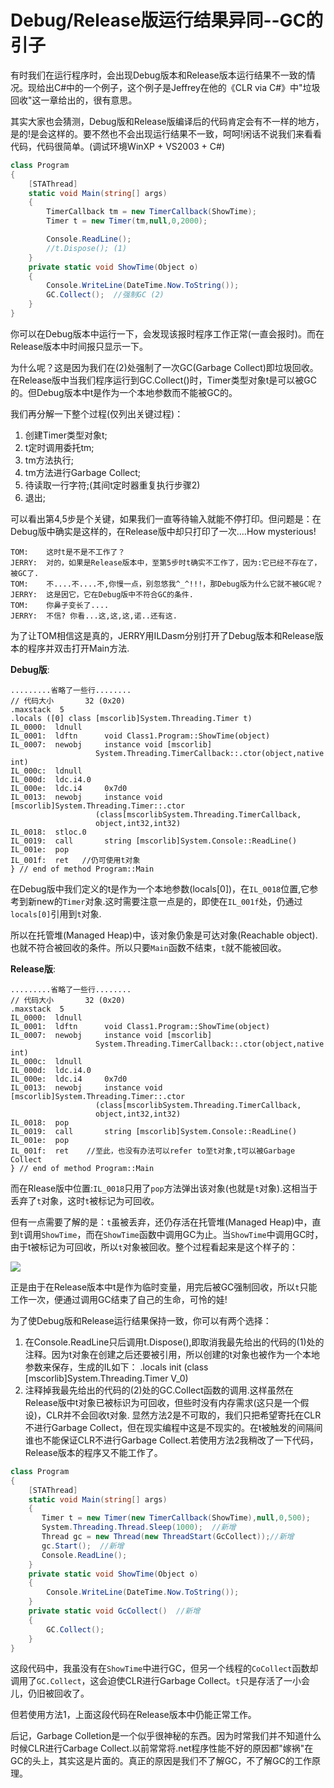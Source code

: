 Debug/Release版运行结果异同--GC的引子
==========

有时我们在运行程序时，会出现Debug版本和Release版本运行结果不一致的情况。现给出C#中的一个例子，这个例子是Jeffrey在他的《CLR via C#》中"垃圾回收"这一章给出的，很有意思。

其实大家也会猜测，Debug版和Release版编译后的代码肯定会有不一样的地方，是的!是会这样的。要不然也不会出现运行结果不一致，呵呵!闲话不说我们来看看代码，代码很简单。(调试环境WinXP + VS2003 + C#)

```csharp
class Program
{
    [STAThread]
    static void Main(string[] args)
    {
        TimerCallback tm = new TimerCallback(ShowTime);
        Timer t = new Timer(tm,null,0,2000);

        Console.ReadLine();
        //t.Dispose(); (1)
    }
    private static void ShowTime(Object o)
    {
        Console.WriteLine(DateTime.Now.ToString());
        GC.Collect();  //强制GC (2)
    }
}
```

你可以在Debug版本中运行一下，会发现该报时程序工作正常(一直会报时)。而在Release版本中时间报只显示一下。

为什么呢？这是因为我们在(2)处强制了一次GC(Garbage Collect)即垃圾回收。在Release版中当我们程序运行到GC.Collect()时，Timer类型对象t是可以被GC的。但Debug版本中t是作为一个本地参数而不能被GC的。

我们再分解一下整个过程(仅列出关键过程)：

1. 创建Timer类型对象t;
2. t定时调用委托tm;
3. tm方法执行;
4. tm方法进行Garbage Collect;
5. 待读取一行字符;(其间t定时器重复执行步骤2)
6. 退出;

可以看出第4,5步是个关键，如果我们一直等待输入就能不停打印。但问题是：在Debug版中确实是这样的，在Release版中却只打印了一次....How mysterious!

```text
TOM:    这时t是不是不工作了？
JERRY:  对的，如果是Release版本中，至第5步时t确实不工作了，因为:它已经不存在了，被GC了.
TOM:    不....不....不,你慢一点，别忽悠我^_^!!!，那Debug版为什么它就不被GC呢？
JERRY:  这是因它，它在Debug版中不符合GC的条件.
TOM:    你鼻子变长了....
JERRY:  不信? 你看...这,这,这,诺..还有这.
```

为了让TOM相信这是真的，JERRY用ILDasm分别打开了Debug版本和Release版本的程序并双击打开Main方法.

**Debug版**:

```text
.........省略了一些行........
// 代码大小       32 (0x20)
.maxstack  5
.locals ([0] class [mscorlib]System.Threading.Timer t)
IL_0000:  ldnull
IL_0001:  ldftn      void Class1.Program::ShowTime(object)
IL_0007:  newobj     instance void [mscorlib]
                   System.Threading.TimerCallback::.ctor(object,native int)
IL_000c:  ldnull
IL_000d:  ldc.i4.0
IL_000e:  ldc.i4     0x7d0
IL_0013:  newobj     instance void [mscorlib]System.Threading.Timer::.ctor
                   (class[mscorlibSystem.Threading.TimerCallback,
                   object,int32,int32)
IL_0018:  stloc.0
IL_0019:  call       string [mscorlib]System.Console::ReadLine()
IL_001e:  pop
IL_001f:  ret   //仍可使用t对象
} // end of method Program::Main
```

在Debug版中我们定义的t是作为一个本地参数(locals[0])，在`IL_0018`位置,它参考到新new的`Timer`对象.这时需要注意一点是的，即使在`IL_001f`处，仍通过`locals[0]`引用到`t`对象.

所以在托管堆(Managed Heap)中，该对象仍象是可达对象(Reachable object).也就不符合被回收的条件。所以只要`Main`函数不结束，`t`就不能被回收。

**Release版**:

```text
.........省略了一些行........
// 代码大小       32 (0x20)
.maxstack  5
IL_0000:  ldnull
IL_0001:  ldftn      void Class1.Program::ShowTime(object)
IL_0007:  newobj     instance void [mscorlib]
                   System.Threading.TimerCallback::.ctor(object,native int)
IL_000c:  ldnull
IL_000d:  ldc.i4.0
IL_000e:  ldc.i4     0x7d0
IL_0013:  newobj     instance void [mscorlib]System.Threading.Timer::.ctor
                   (class[mscorlibSystem.Threading.TimerCallback,
                   object,int32,int32)
IL_0018:  pop
IL_0019:  call       string [mscorlib]System.Console::ReadLine()
IL_001e:  pop
IL_001f:  ret    //至此，也没有办法可以refer to至t对象,t可以被Garbage Collect
} // end of method Program::Main
```

而在Rlease版中位置:`IL_0018`只用了`pop`方法弹出该对象(也就是`t`对象).这相当于丢弃了`t`对象，这时`t`被标记为可回收。

但有一点需要了解的是：`t`虽被丢弃，还仍存活在托管堆(Managed Heap)中，直到`t`调用`ShowTime`，而在`ShowTime`函数中调用GC为止。当`ShowTime`中调用GC时，由于t被标记为可回收，所以`t`对象被回收。整个过程看起来是这个样子的：

![](http://blog.chinaunix.net/photo/11680_071207114901.gif)

正是由于在Release版本中t是作为临时变量，用完后被GC强制回收，所以`t`只能工作一次，便通过调用GC结束了自己的生命，可怜的娃!

为了使Debug版和Release运行结果保持一致，你可以有两个选择：

1. 在Console.ReadLine只后调用t.Dispose(),即取消我最先给出的代码的(1)处的注释。因为t对象在创建之后还要被引用，所以创建的t对象也被作为一个本地参数来保存，生成的IL如下：
  .locals init (class [mscorlib]System.Threading.Timer V_0)
2. 注释掉我最先给出的代码的(2)处的GC.Collect函数的调用.这样虽然在Release版中t对象已被标识为可回收，但些时没有内存需求(这只是一个假设)，CLR并不会回收t对象.
  显然方法2是不可取的，我们只把希望寄托在CLR不进行Garbage Collect，但在现实编程中这是不现实的。在t被触发的间隔间谁也不能保证CLR不进行Garbage Collect.若使用方法2我稍改了一下代码，Release版本的程序又不能工作了。

```csharp
class Program
{
    [STAThread]
    static void Main(string[] args)
    {
       Timer t = new Timer(new TimerCallback(ShowTime),null,0,500);
       System.Threading.Thread.Sleep(1000);  //新增
       Thread gc = new Thread(new ThreadStart(GcCollect));//新增
       gc.Start();  //新增
       Console.ReadLine();
    }
    private static void ShowTime(Object o)
    {
        Console.WriteLine(DateTime.Now.ToString());
    }
    private static void GcCollect()  //新增
    {
        GC.Collect();
    }
}
```

这段代码中，我虽没有在`ShowTime`中进行GC，但另一个线程的`CoCollect`函数却调用了`GC.Collect`，这会迫使CLR进行Garbage Collect。`t`只是存活了一小会儿，仍旧被回收了。

但若使用方法1，上面这段代码在Release版本中仍能正常工作。

后记，Garbage Colletion是一个似乎很神秘的东西。因为时常我们并不知道什么时候CLR进行Carbage Collect.以前常常将.net程序性能不好的原因都"嫁祸"在GC的头上，其实这是片面的。真正的原因是我们不了解GC，不了解GC的工作原理。
